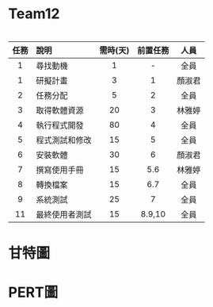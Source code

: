 # Team12

 # <Center> 
|      任務   |     說明      |  需時(天) | 前置任務|人員|
|:-------------:|:-------------| :-----:|:-----:|:-----:|
|    1    |尋找動機 | 1 | - |全員 |
|    1    |研擬計畫 | 3 | 1 |顏淑君 |
|    2   |  任務分配    |   5 | 2 |全員 |
| 3|    取得軟體資源    |    20 |   3 |林雅婷 |
| 4 |   執行程式開發   |  80  | 4|全員 |
| 5|    程式測試和修改    |  15 |   5 |全員 |
| 6 |    安裝軟體    |    30|  6 |顏淑君|
| 7 |    撰寫使用手冊    |   15|   5.6 |林雅婷 |
| 8 |   轉換檔案    |   15 |   6.7 |全員 |
| 9 |    系統測試    |    25|   7 |全員 |
| 11 |    最終使用者測試    | 15|   8.9,10  |全員 |

# 甘特圖
# PERT圖
